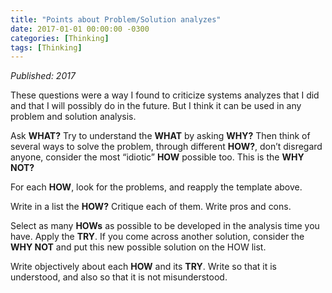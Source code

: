 ```yaml
---
title: "Points about Problem/Solution analyzes"
date: 2017-01-01 00:00:00 -0300
categories: [Thinking]
tags: [Thinking]
---
```

*Published: 2017*

These questions were a way I found to criticize systems analyzes that I did and that I will possibly do in the future. But I think it can be used in any problem and solution analysis.

Ask **WHAT?** Try to understand the **WHAT** by asking **WHY?** Then think of several ways to solve the problem, through different **HOW?**, don’t disregard anyone, consider the most “idiotic” **HOW** possible too. This is the **WHY NOT?**

For each **HOW**, look for the problems, and reapply the template above.

Write in a list the **HOW?** Critique each of them. Write pros and cons.

Select as many **HOWs** as possible to be developed in the analysis time you have. Apply the **TRY**. If you come across another solution, consider the **WHY NOT** and put this new possible solution on the HOW list.

Write objectively about each **HOW** and its **TRY**. Write so that it is understood, and also so that it is not misunderstood.
